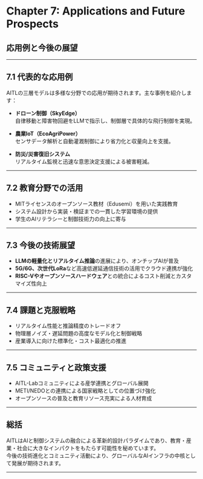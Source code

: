 # Chapter 7: Applications and Future Prospects  
## 応用例と今後の展望

---

## 7.1 代表的な応用例

AITLの三層モデルは多様な分野での応用が期待されます。主な事例を紹介します：

- **ドローン制御（SkyEdge）**  
  自律移動と障害物回避をLLMで指示し、制御層で具体的な飛行制御を実現。

- **農業IoT（EcoAgriPower）**  
  センサデータ解析と自動灌漑制御により省力化と収量向上を支援。

- **防災/災害復旧システム**  
  リアルタイム監視と迅速な意思決定支援による被害軽減。

---

## 7.2 教育分野での活用

- MITライセンスのオープンソース教材（Edusemi）を用いた実践教育  
- システム設計から実装・検証までの一貫した学習環境の提供  
- 学生のAIリテラシーと制御技術力の向上に寄与

---

## 7.3 今後の技術展望

- **LLMの軽量化とリアルタイム推論**の進展により、オンチップAIが普及  
- **5G/6G、次世代LoRa**など高速低遅延通信技術の活用でクラウド連携が強化  
- **RISC-Vやオープンソースハードウェア**との統合によるコスト削減とカスタマイズ性向上

---

## 7.4 課題と克服戦略

- リアルタイム性能と推論精度のトレードオフ  
- 物理層ノイズ・遅延問題の高度なモデル化と制御戦略  
- 産業導入に向けた標準化・コスト最適化の推進

---

## 7.5 コミュニティと政策支援

- AITL-Labコミュニティによる産学連携とグローバル展開  
- METI/NEDOとの連携による国家戦略としての位置づけ強化  
- オープンソースの普及と教育リソース充実による人材育成

---

## 総括

AITLはAIと制御システムの融合による革新的設計パラダイムであり、教育・産業・社会に大きなインパクトをもたらす可能性を秘めています。  
今後の技術進化とコミュニティ活動により、グローバルなAIインフラの中核として発展が期待されます。

---
